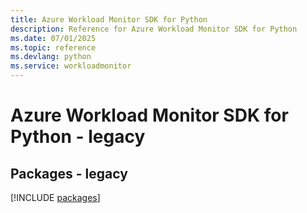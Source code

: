 ```yaml
---
title: Azure Workload Monitor SDK for Python
description: Reference for Azure Workload Monitor SDK for Python
ms.date: 07/01/2025
ms.topic: reference
ms.devlang: python
ms.service: workloadmonitor
---
```

# Azure Workload Monitor SDK for Python - legacy
## Packages - legacy
[!INCLUDE [packages](workload-monitor-index.md)]